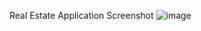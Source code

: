 Real Estate Application Screenshot
![image](https://github.com/belizkaragullu/n11-bootcamp-homeworks/assets/80482910/8afe8d2b-362d-4645-9240-4c1469573fd6)
